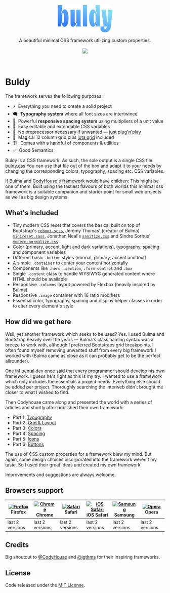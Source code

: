 <p align="center">
  <img src="docs/logo.svg" alt="Buldy logo" width="173" height="86">
</p>

<p align="center">
  A beautiful minimal CSS framework utilizing custom properties.<br>
  <br>
  <a href="https://github.com/jschopplich/buldy/issues"><img src="https://img.shields.io/github/issues/jschopplich/buldy.svg"></a>
</p>

<br>

# Buldy

The framework serves the following purposes:

- ⚡️&nbsp; Everything you need to create a solid project
- 🗨&nbsp; **Typography system** where all font sizes are intertwined 
- 📐️&nbsp; Powerful **responsive spacing system** using multipliers of a unit value
- 🌈&nbsp; Easy editable and extendable CSS variables
- 🎈&nbsp; No preprocessor necessary if unwanted — [just plug'n'play](https://github.com/jschopplich/buldy/blob/master/dist/buldy.css)
- 📖&nbsp; Magical 12 column grid plus [iota grid](https://github.com/korywakefield/iota) included
- 🏗&nbsp; Comes with a handful of components &amp; utilities
- ✅&nbsp; Good Semantics

Buldy is a CSS framework. As such, the sole output is a single CSS file: [buldy.css](https://github.com/jschopplich/buldy/blob/master/dist/buldy.css)
You can use that file out of the box and adapt it to your needs by changing the corresponding colors, typography, spacing etc. CSS variables.

If [Bulma](https://github.com/jgthms/bulma) and [CodyHouse's framework](https://github.com/CodyHouse/codyhouse-framework) would have children: This might be one of them. Built using the tastiest flavours of both worlds this minimal css framework is a suitable companion and starter point for small web projects as well as big design systems.

## What's included

- Tiny modern CSS reset that covers the basics, built on top of Bootstrap's [`reboot.scss`](https://github.com/twbs/bootstrap/blob/master/scss/_reboot.scss), Jeremy Thomas' (creator of Bulma) [`minireset.sass`](https://github.com/jgthms/minireset.css/blob/master/minireset.css), Jonathan Neal's [`sanitize.css`](https://github.com/csstools/sanitize.css/blob/master/sanitize.css) and Sindre Sorhus' [`modern-normalize.css`](https://github.com/sindresorhus/modern-normalize/blob/master/modern-normalize.css)
- Color (primary, accent, light and dark variations), typography, spacing and component variables
- Different basic `.button` styles (normal, primary, accent and text)
- A simple `.container` to center your content horizontally
- Components like `.hero`, `.section`, `.form-control` and `.box`
- Single `.content` class to handle WYSIWYG generated content where HTML should be available 
- Responsive `.columns` layout powered by Flexbox (heavily inspired by Bulma)
- Responsive `.image` container with 16 ratio modifiers
- Essential color, typography, spacing and display helper classes in order to alter every element's style 

## How did we get here

Well, yet another framework which seeks to be used? Yes. I used Bulma and Bootstrap heavily over the years — Bulma's class naming syntax was a breeze to work with, although I preferred Bootstraps grid breakpoints. I often found myself removing unwanted stuff from every big framework I worked with (Bulma came as close as it can probably get to be the perfect allrounder).

One influental dev once said that every programmer should develop his own framework. I guess he's right as this is my try. I wanted to use a framework which only includes the essentials a project needs. Everything else should be added per project. Thoroughly searching the interweb didn't brought me closer to what I wished to find.

Then Codyhouse came along and presented the world with a series of articles and shortly after published their own framework:
- Part 1: [Typography](https://medium.com/codyhouse/create-your-design-system-part-1-typography-7c630d9092bd)
- Part 2: [Grid & Layout](https://medium.com/codyhouse/create-your-design-system-part-2-grid-layout-aa961d59b8d6)
- Part 3: [Colors](https://medium.com/codyhouse/create-your-design-system-part-3-colors-798e4729921f)
- Part 4: [Spacing](https://medium.com/codyhouse/create-your-design-system-part-4-spacing-895c9213e2b9)
- Part 5: [Icons](https://medium.com/codyhouse/create-your-design-system-part-5-icons-594f39cfb1b)
- Part 6: [Buttons](https://medium.com/codyhouse/create-your-design-system-part-6-buttons-58e2eda2173e)

The use of CSS custom properties for a framework blew my mind. But again, some design choices incorporated into the framework weren't my taste. So I used their great ideas and created my own framework.

Improvements and suggestions are always welcome.

## Browsers support

| [<img src="https://raw.githubusercontent.com/alrra/browser-logos/master/src/firefox/firefox_48x48.png" alt="Firefox" width="24px" height="24px" />](http://godban.github.io/browsers-support-badges/)</br>Firefox | [<img src="https://raw.githubusercontent.com/alrra/browser-logos/master/src/chrome/chrome_48x48.png" alt="Chrome" width="24px" height="24px" />](http://godban.github.io/browsers-support-badges/)</br>Chrome | [<img src="https://raw.githubusercontent.com/alrra/browser-logos/master/src/safari/safari_48x48.png" alt="Safari" width="24px" height="24px" />](http://godban.github.io/browsers-support-badges/)</br>Safari | [<img src="https://raw.githubusercontent.com/alrra/browser-logos/master/src/safari-ios/safari-ios_48x48.png" alt="iOS Safari" width="24px" height="24px" />](http://godban.github.io/browsers-support-badges/)</br>iOS Safari | [<img src="https://raw.githubusercontent.com/alrra/browser-logos/master/src/samsung-internet/samsung-internet_48x48.png" alt="Samsung" width="24px" height="24px" />](http://godban.github.io/browsers-support-badges/)</br>Samsung | [<img src="https://raw.githubusercontent.com/alrra/browser-logos/master/src/opera/opera_48x48.png" alt="Opera" width="24px" height="24px" />](http://godban.github.io/browsers-support-badges/)</br>Opera |
| --------- | --------- | --------- | --------- | --------- | --------- |
| last 2 versions| last 2 versions| last 2 versions| last 2 versions| last 2 versions| last 2 versions

## Credits

Big shoutout to [@CodyHouse](https://github.com/CodyHouse) and [@jgthms](jgthms) for their inspiring frameworks.

## License

Code released under the [MIT License](https://github.com/jschopplich/buldy/blob/master/LICENSE).
